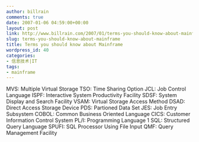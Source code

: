 ```yaml
---
author: billrain
comments: true
date: 2007-01-06 04:59:00+00:00
layout: post
link: http://www.billrain.com/2007/01/terms-you-should-know-about-mainframe/
slug: terms-you-should-know-about-mainframe
title: Terms you should know about Mainframe
wordpress_id: 40
categories:
- 信息技术|IT
tags:
- mainframe
---
```


MVS: Multiple Virtual Storage
TSO: Time Sharing Option
JCL: Job Control Language
ISPF: Interactive System Productivity Facility
SDSF: System Display and Search Facility
VSAM: Virtual Storage Access Method
DSAD: Direct Access Storage Device
PDS: Partioned Data Set
JES: Job Entry Subsystem
COBOL: Common Business Oriented Language
CICS: Customer Information Control System
PL/I: Programming Language 1
SQL: Structured Query Language
SPUFI: SQL Processor Using File Input
QMF: Query Management Facility
